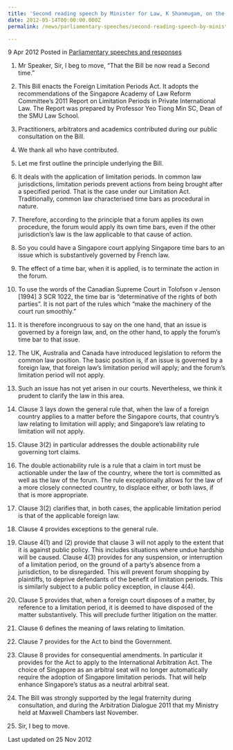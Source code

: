 ```yaml
---
title: 'Second reading speech by Minister for Law, K Shanmugam, on the Foreign Limitation Periods Bill'
date: 2012-05-14T00:00:00.000Z
permalink: /news/parliamentary-speeches/second-reading-speech-by-minister-for-law-k-shanmugam-on-the-foreign-limitation-periods-bill

---
```



9 Apr 2012 Posted in [Parliamentary speeches and responses](/news/parliamentary-speeches)



1. Mr Speaker, Sir, I beg to move, “That the Bill be now read a Second time.”

2. This Bill enacts the Foreign Limitation Periods Act. It adopts the recommendations of the Singapore Academy of Law Reform Committee’s 2011 Report on Limitation Periods in Private International Law. The Report was prepared by Professor Yeo Tiong Min SC, Dean of the SMU Law School.

3. Practitioners, arbitrators and academics contributed during our public consultation on the Bill.

4. We thank all who have contributed.

5. Let me first outline the principle underlying the Bill. 

6. It deals with the application of limitation periods.  In common law jurisdictions, limitation periods prevent actions from being brought after a specified period.  That is the case under our Limitation Act. Traditionally, common law characterised time bars as procedural in nature. 

7. Therefore, according to the principle that a forum applies its own procedure, the forum would apply its own time bars, even if the other jurisdiction’s law is the law applicable to that cause of action. 

8. So you could have a Singapore court applying Singapore time bars to an issue which is substantively governed by French law.

9. The effect of a time bar, when it is applied, is to terminate the action in the forum. 

10. To use the words of the Canadian Supreme Court in Tolofson v Jenson [1994] 3 SCR 1022, the time bar is “determinative of the rights of both parties”. It is not part of the rules which “make the machinery of the court run smoothly.”

11. It is therefore incongruous to say on the one hand, that an issue is governed by a foreign law, and, on the other hand, to apply the forum’s time bar to that issue.

12. The UK, Australia and Canada have introduced legislation to reform the common law position. The basic position is, if an issue is governed by a foreign law, that foreign law’s limitation period will apply; and the forum’s limitation period will not apply.

13. Such an issue has not yet arisen in our courts. Nevertheless, we think it prudent to clarify the law in this area.

14. Clause 3 lays down the general rule that, when the law of a foreign country applies to a matter before the Singapore courts, that country’s law relating to limitation will apply; and Singapore’s law relating to limitation will not apply.

15. Clause 3(2) in particular addresses the double actionability rule governing tort claims.

16. The double actionability rule is a rule that a claim in tort must be actionable under the law of the country, where the tort is committed as well as the law of the forum. The rule exceptionally allows for the law of a more closely connected country, to displace either, or both laws, if that is more appropriate.

17. Clause 3(2) clarifies that, in both cases, the applicable limitation period is that of the applicable foreign law.

18. Clause 4 provides exceptions to the general rule. 

19. Clause 4(1) and (2) provide that clause 3 will not apply to the extent that it is against public policy. This includes situations where undue hardship will be caused. Clause 4(3) provides for any suspension, or interruption of a limitation period, on the ground of a party’s absence from a jurisdiction, to be disregarded. This will prevent forum shopping by plaintiffs, to deprive defendants of the benefit of limitation periods. This is similarly subject to a public policy exception, in clause 4(4).

20. Clause 5 provides that, when a foreign court disposes of a matter, by reference to a limitation period, it is deemed to have disposed of the matter substantively. This will preclude further litigation on the matter.

21. Clause 6 defines the meaning of laws relating to limitation.

22. Clause 7 provides for the Act to bind the Government.

23. Clause 8 provides for consequential amendments. In particular it provides for the Act to apply to the International Arbitration Act. The choice of Singapore as an arbitral seat will no longer automatically require the adoption of Singapore limitation periods. That will help enhance Singapore’s status as a neutral arbitral seat.

24. The Bill was strongly supported by the legal fraternity during consultation, and during the Arbitration Dialogue 2011 that my Ministry held at Maxwell Chambers last November.

25. Sir, I beg to move.


<p class="right-side-updated">Last updated on 25 Nov 2012</p> 

